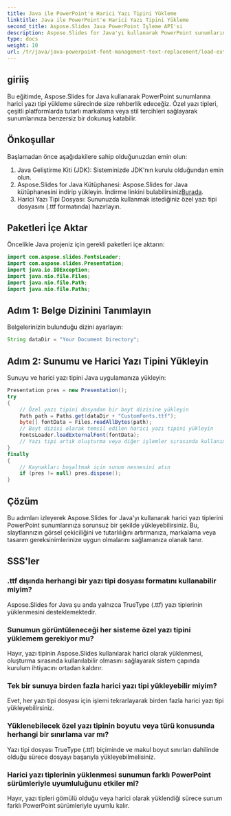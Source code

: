 ```yaml
---
title: Java ile PowerPoint'e Harici Yazı Tipini Yükleme
linktitle: Java ile PowerPoint'e Harici Yazı Tipini Yükleme
second_title: Aspose.Slides Java PowerPoint İşleme API'si
description: Aspose.Slides for Java'yı kullanarak PowerPoint sunumlarına özel yazı tiplerini nasıl yükleyeceğinizi öğrenin. Slaytlarınızı benzersiz tipografiyle geliştirin.
type: docs
weight: 10
url: /tr/java/java-powerpoint-font-management-text-replacement/load-external-font-powerpoint-java/
---
```

## giriiş
Bu eğitimde, Aspose.Slides for Java kullanarak PowerPoint sunumlarına harici yazı tipi yükleme sürecinde size rehberlik edeceğiz. Özel yazı tipleri, çeşitli platformlarda tutarlı markalama veya stil tercihleri sağlayarak sunumlarınıza benzersiz bir dokunuş katabilir.
## Önkoşullar
Başlamadan önce aşağıdakilere sahip olduğunuzdan emin olun:
1. Java Geliştirme Kiti (JDK): Sisteminizde JDK'nın kurulu olduğundan emin olun.
2.  Aspose.Slides for Java Kütüphanesi: Aspose.Slides for Java kütüphanesini indirip yükleyin. İndirme linkini bulabilirsiniz[Burada](https://releases.aspose.com/slides/java/).
3. Harici Yazı Tipi Dosyası: Sununuzda kullanmak istediğiniz özel yazı tipi dosyasını (.ttf formatında) hazırlayın.

## Paketleri İçe Aktar
Öncelikle Java projeniz için gerekli paketleri içe aktarın:
```java
import com.aspose.slides.FontsLoader;
import com.aspose.slides.Presentation;
import java.io.IOException;
import java.nio.file.Files;
import java.nio.file.Path;
import java.nio.file.Paths;
```
## Adım 1: Belge Dizinini Tanımlayın
Belgelerinizin bulunduğu dizini ayarlayın:
```java
String dataDir = "Your Document Directory";
```
## Adım 2: Sunumu ve Harici Yazı Tipini Yükleyin
Sunuyu ve harici yazı tipini Java uygulamanıza yükleyin:
```java
Presentation pres = new Presentation();
try
{
    // Özel yazı tipini dosyadan bir bayt dizisine yükleyin
    Path path = Paths.get(dataDir + "CustomFonts.ttf");
    byte[] fontData = Files.readAllBytes(path);
    // Bayt dizisi olarak temsil edilen harici yazı tipini yükleyin
    FontsLoader.loadExternalFont(fontData);
    // Yazı tipi artık oluşturma veya diğer işlemler sırasında kullanıma hazır olacak
}
finally
{
    // Kaynakları boşaltmak için sunum nesnesini atın
    if (pres != null) pres.dispose();
}
```

## Çözüm
Bu adımları izleyerek Aspose.Slides for Java'yı kullanarak harici yazı tiplerini PowerPoint sunumlarınıza sorunsuz bir şekilde yükleyebilirsiniz. Bu, slaytlarınızın görsel çekiciliğini ve tutarlılığını artırmanıza, markalama veya tasarım gereksinimlerinize uygun olmalarını sağlamanıza olanak tanır.
## SSS'ler
### .ttf dışında herhangi bir yazı tipi dosyası formatını kullanabilir miyim?
Aspose.Slides for Java şu anda yalnızca TrueType (.ttf) yazı tiplerinin yüklenmesini desteklemektedir.
### Sunumun görüntüleneceği her sisteme özel yazı tipini yüklemem gerekiyor mu?
Hayır, yazı tipinin Aspose.Slides kullanılarak harici olarak yüklenmesi, oluşturma sırasında kullanılabilir olmasını sağlayarak sistem çapında kurulum ihtiyacını ortadan kaldırır.
### Tek bir sunuya birden fazla harici yazı tipi yükleyebilir miyim?
Evet, her yazı tipi dosyası için işlemi tekrarlayarak birden fazla harici yazı tipi yükleyebilirsiniz.
### Yüklenebilecek özel yazı tipinin boyutu veya türü konusunda herhangi bir sınırlama var mı?
Yazı tipi dosyası TrueType (.ttf) biçiminde ve makul boyut sınırları dahilinde olduğu sürece dosyayı başarıyla yükleyebilmelisiniz.
### Harici yazı tiplerinin yüklenmesi sunumun farklı PowerPoint sürümleriyle uyumluluğunu etkiler mi?
Hayır, yazı tipleri gömülü olduğu veya harici olarak yüklendiği sürece sunum farklı PowerPoint sürümleriyle uyumlu kalır.